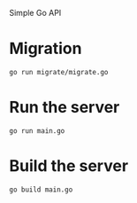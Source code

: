 Simple Go API

# Migration

    go run migrate/migrate.go

# Run the server

    go run main.go

# Build the server

    go build main.go
